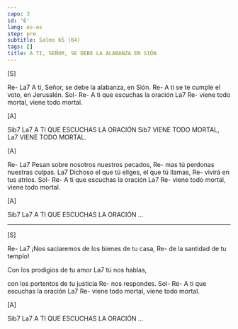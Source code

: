 ```yaml
---
capo: 3
id: '6'
lang: es-es
step: pre
subtitle: Salmo 65 (64)
tags: []
title: A TI, SEÑOR, SE DEBE LA ALABANZA EN SIÓN
---
```


[S]

Re-                                   La7
A ti, Señor, se debe la alabanza, en Sión.
                                    Re-
A ti se te cumple el voto, en Jerusalén.
Sol-                    Re-
A ti que escuchas la oración
              La7                Re-
viene todo mortal, viene todo mortal.

[A]

Sib7                     La7
A TI QUE ESCUCHAS LA ORACIÓN
Sib7
VIENE TODO MORTAL,
               La7
VIENE TODO MORTAL.

[A]

Re-                             La7
Pesan sobre nosotros nuestros pecados,
                           Re-
mas tú perdonas nuestras culpas.
                                    La7
Dichoso el que tú eliges, el que tú llamas,
              Re-
vivirá en tus atrios.
Sol-                    Re-
A ti que escuchas la oración
              La7                Re-
viene todo mortal, viene todo mortal.

[A]

Sib7                     La7
A TI QUE ESCUCHAS LA ORACIÓN ...

---

[S]

Re-                                 La7
¡Nos saciaremos de los bienes de tu casa,
                     Re-
de la santidad de tu templo!

Con los prodigios de tu amor
       La7
tú nos hablas,

con los portentos de tu justicia
      Re-
nos respondes.
Sol-                    Re-
A ti que escuchas la oración
              La7                Re-
viene todo mortal, viene todo mortal.

[A]

Sib7                     La7
A TI QUE ESCUCHAS LA ORACIÓN ...
